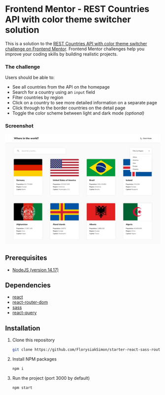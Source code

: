 # Frontend Mentor - REST Countries API with color theme switcher solution

This is a solution to the [REST Countries API with color theme switcher challenge on Frontend Mentor](https://www.frontendmentor.io/challenges/rest-countries-api-with-color-theme-switcher-5cacc469fec04111f7b848ca). Frontend Mentor challenges help you improve your coding skills by building realistic projects.

### The challenge

Users should be able to:

- See all countries from the API on the homepage
- Search for a country using an `input` field
- Filter countries by region
- Click on a country to see more detailed information on a separate page
- Click through to the border countries on the detail page
- Toggle the color scheme between light and dark mode _(optional)_

### Screenshot

![Lien](https://raw.githubusercontent.com/FlorysiakSimon/rest-countries-api/main/design/desktop-design-home-light.jpg)

## Prerequisites

- [NodeJS (version 14.17)](https://nodejs.org/en/)

## Dependencies

- [react](https://reactjs.org/)
- [react-router-dom](https://reactrouter.com/web/guides/quick-start)
- [sass](https://sass-lang.com/)
- [react-query](https://react-query.tanstack.com/)

## Installation

1. Clone this repository
   ```sh
   git clone https://github.com/FlorysiakSimon/starter-react-sass-router
   ```
2. Install NPM packages
   ```sh
   npm i
   ```
3. Run the project (port 3000 by default)
   ```sh
   npm start
   ```
